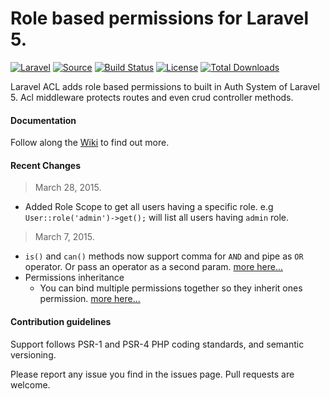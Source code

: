 
# Role based permissions for Laravel 5.

[![Laravel](https://img.shields.io/badge/Laravel-~5.0-orange.svg?style=flat-square)](http://laravel.com)
[![Source](http://img.shields.io/badge/source-kodeine/laravel--acl-blue.svg?style=flat-square)](https://github.com/kodeine/laravel-acl/)
[![Build Status](http://img.shields.io/travis/kodeine/laravel--acl/master.svg?style=flat-square)](https://travis-ci.org/kodeine/laravel-acl)
[![License](http://img.shields.io/badge/license-MIT-brightgreen.svg?style=flat-square)](https://tldrlegal.com/license/mit-license)
[![Total Downloads](http://img.shields.io/packagist/dt/kodeine/laravel-acl.svg?style=flat-square)](https://packagist.org/packages/kodeine/laravel-acl)

Laravel ACL adds role based permissions to built in Auth System of Laravel 5. Acl middleware protects routes and even crud controller methods.


#### Documentation

Follow along the [Wiki](https://github.com/kodeine/laravel-acl/wiki) to find out more.

#### Recent Changes

> March 28, 2015.

* Added Role Scope to get all users having a specific role. e.g `User::role('admin')->get();` will list all users having `admin` role.

> March 7, 2015.


* `is()` and `can()` methods now support comma for `AND` and pipe as `OR` operator. Or pass an operator as a second param. [more here...](https://github.com/kodeine/laravel-acl/wiki/Validate-Permissions-and-Roles)
* Permissions inheritance
    * You can bind multiple permissions together so they inherit ones permission. [more here...](https://github.com/kodeine/laravel-acl/wiki/Permissions-Inheritance)

#### Contribution guidelines

Support follows PSR-1 and PSR-4 PHP coding standards, and semantic versioning.

Please report any issue you find in the issues page.
Pull requests are welcome.
